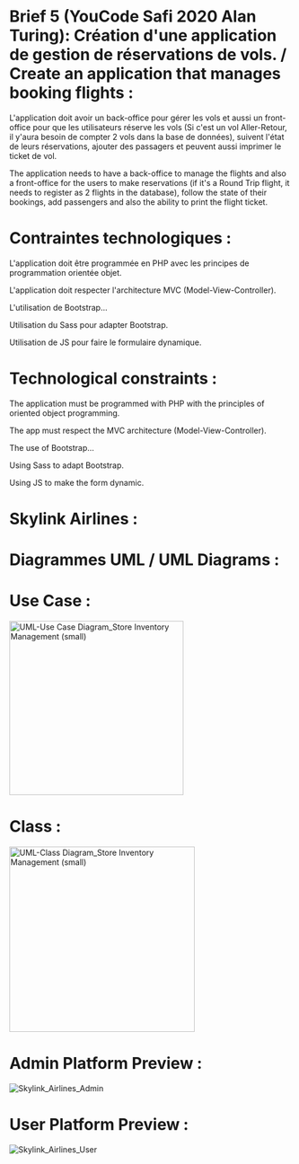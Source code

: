 # Brief 5 (YouCode Safi 2020 Alan Turing): Création d'une application de gestion de réservations de vols. / Create an application that manages booking flights :

L'application doit avoir un back-office pour gérer les vols et aussi un front-office pour que les utilisateurs réserve les vols (Si c'est un vol Aller-Retour, il y'aura besoin de compter 2 vols dans la base de données), suivent l'état de leurs réservations, ajouter des passagers et peuvent aussi imprimer le ticket de vol.

The application needs to have a back-office to manage the flights and also a front-office for the users to make reservations (if it's a Round Trip flight, it needs to register as 2 flights in the database), follow the state of their bookings, add passengers and also the ability to print the flight ticket.

#  Contraintes technologiques :

L'application doit être programmée en PHP avec les principes de programmation orientée objet.

L'application doit respecter l'architecture MVC (Model-View-Controller).

L'utilisation de Bootstrap...

Utilisation du Sass pour adapter Bootstrap.

Utilisation de JS pour faire le formulaire dynamique.

# Technological constraints :

The application must be programmed with PHP with the principles of oriented object programming.

The app must respect the MVC architecture (Model-View-Controller).

The use of Bootstrap...

Using Sass to adapt Bootstrap.

Using JS to make the form dynamic.

# Skylink Airlines :

# Diagrammes UML / UML Diagrams :

# Use Case :

<img width="310" alt="UML-Use Case Diagram_Store Inventory Management (small)" src="https://user-images.githubusercontent.com/9354045/116001927-a5f09280-a5e6-11eb-9c10-651419b85523.png">

# Class :

<img width="330" alt="UML-Class Diagram_Store Inventory Management (small)" src="https://user-images.githubusercontent.com/9354045/116832220-5d674500-aba3-11eb-988a-91c1333174c6.png">

# Admin Platform Preview :

![Skylink_Airlines_Admin](https://user-images.githubusercontent.com/9354045/117380534-6b7dd400-aec9-11eb-843f-9612247c73c9.gif)

# User Platform Preview :

![Skylink_Airlines_User](https://user-images.githubusercontent.com/9354045/117380696-d6c7a600-aec9-11eb-82d3-7119033bee59.gif)